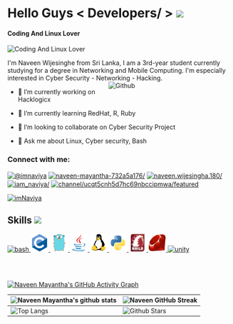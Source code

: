 <h1> Hello Guys < Developers/ > <img src = "https://raw.githubusercontent.com/MartinHeinz/MartinHeinz/master/wave.gif" width = 30px> </h1>
  
#### Coding And Linux Lover
![Coding And Linux Lover](https://pbs.twimg.com/profile_banners/3089536357/1524218534/1080x360)

I'm Naveen Wijesinghe from Sri Lanka, I am a 3rd-year student currently studying for a degree in Networking and Mobile Computing. I'm especially interested in Cyber Security - Networking - Hacking. 
<img width="55%" align="right" alt="Github" src="https://cdni.iconscout.com/illustration/premium/thumb/programming-skills-1946874-1649524.png" />
<br>
  
- 🔭 I’m currently working on Hacklogicx 
  
- 🌱 I’m currently learning RedHat, R, Ruby
  
- 👯 I’m looking to collaborate on Cyber Security Project
  
- 💬 Ask me about Linux, Cyber security, Bash 
  
<h3 align="left">Connect with me:</h3>
<p align="left">
<a href="https://twitter.com/@imnaviya" target="blank"><img align="center" src="https://raw.githubusercontent.com/rahuldkjain/github-profile-readme-generator/master/src/images/icons/Social/twitter.svg" alt="@imnaviya" height="30" width="40" /></a>
<a href="https://linkedin.com/in/naviya9889" target="blank"><img align="center" src="https://raw.githubusercontent.com/rahuldkjain/github-profile-readme-generator/master/src/images/icons/Social/linked-in-alt.svg" alt="naveen-mayantha-732a5a176/" height="30" width="40" /></a>
<a href="https://fb.com/naveen.wijesingha.180/" target="blank"><img align="center" src="https://raw.githubusercontent.com/rahuldkjain/github-profile-readme-generator/master/src/images/icons/Social/facebook.svg" alt="naveen.wijesingha.180/" height="30" width="40" /></a>
<a href="https://instagram.com/iam_naviya/" target="blank"><img align="center" src="https://raw.githubusercontent.com/rahuldkjain/github-profile-readme-generator/master/src/images/icons/Social/instagram.svg" alt="iam_naviya/" height="30" width="40" /></a>
<a href="https://www.youtube.com/channel/UCQT5cNh5d7hc69nbCCIPmwA" target="blank"><img align="center" src="https://raw.githubusercontent.com/rahuldkjain/github-profile-readme-generator/master/src/images/icons/Social/youtube.svg" alt="channel/ucqt5cnh5d7hc69nbccipmwa/featured" height="30" width="40" /></a>
</p>
  
<p align="left"> <a href="https://twitter.com/imNaviya" target="blank"><img src="https://img.shields.io/twitter/follow/imNaviya?logo=twitter&style=for-the-badge" alt="imNaviya" /></a> </p>

<h2> Skills <img src = "https://media2.giphy.com/media/QssGEmpkyEOhBCb7e1/giphy.gif?cid=ecf05e47a0n3gi1bfqntqmob8g9aid1oyj2wr3ds3mg700bl&rid=giphy.gif" width = 32px> </h2>
  
<p align="left"> <a href="https://www.gnu.org/software/bash/" target="_blank" rel="noreferrer"> <img src="https://www.vectorlogo.zone/logos/gnu_bash/gnu_bash-icon.svg" alt="bash" width="40" height="40"/> </a> <a href="https://www.cprogramming.com/" target="_blank" rel="noreferrer"> <img src="https://raw.githubusercontent.com/devicons/devicon/master/icons/c/c-original.svg" alt="c" width="40" height="40"/> </a> <a href="https://golang.org" target="_blank" rel="noreferrer"> <img src="https://raw.githubusercontent.com/devicons/devicon/master/icons/go/go-original.svg" alt="go" width="40" height="40"/> </a> <a href="https://www.java.com" target="_blank" rel="noreferrer"> <img src="https://raw.githubusercontent.com/devicons/devicon/master/icons/java/java-original.svg" alt="java" width="40" height="40"/> </a> <a href="https://www.linux.org/" target="_blank" rel="noreferrer"> <img src="https://raw.githubusercontent.com/devicons/devicon/master/icons/linux/linux-original.svg" alt="linux" width="40" height="40"/> </a> <a href="https://www.python.org" target="_blank" rel="noreferrer"> <img src="https://raw.githubusercontent.com/devicons/devicon/master/icons/python/python-original.svg" alt="python" width="40" height="40"/> </a> <a href="https://rubyonrails.org" target="_blank" rel="noreferrer"> <img src="https://raw.githubusercontent.com/devicons/devicon/master/icons/rails/rails-original-wordmark.svg" alt="rails" width="40" height="40"/> </a> <a href="https://www.ruby-lang.org/en/" target="_blank" rel="noreferrer"> <img src="https://raw.githubusercontent.com/devicons/devicon/master/icons/ruby/ruby-original.svg" alt="ruby" width="40" height="40"/> </a> <a href="https://unity.com/" target="_blank" rel="noreferrer"> <img src="https://www.vectorlogo.zone/logos/unity3d/unity3d-icon.svg" alt="unity" width="40" height="40"/> </a> </p>


<br>

  <br>
  
[![Naveen Mayantha's GitHub Activity Graph](https://activity-graph.herokuapp.com/graph?username=naveen-98&theme=rogue)](https://git.io/praveenscience)

| ![Naveen Mayantha's github stats](https://github-readme-stats.vercel.app/api?username=naveen-98&show_icons=true&theme=tokyonight) | ![Naveen GitHub Streak](https://github-readme-streak-stats.herokuapp.com/?user=naveen-98&theme=tokyonight) |
| --- | --- |
| ![Top Langs](https://github-readme-stats.vercel.app/api/top-langs/?username=naveen-98&theme=tokyonight) | ![Github Stars](https://github-readme-stats.vercel.app/api?username=naveen-98&show_icons=true&locale=en&count_private=true&hide_rank=true&custom_title=My%20GitHub%20Stats&disable_animations=true&theme=tokyonight) |



<br>


